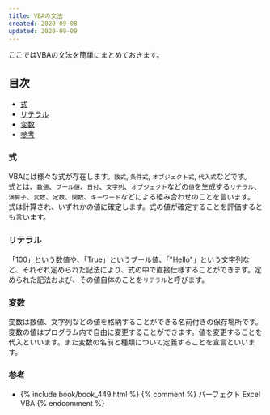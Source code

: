 ```yaml
---
title: VBAの文法
created: 2020-09-08
updated: 2020-09-09
---
```

ここではVBAの文法を簡単にまとめておきます。

## <a name="index">目次</a>

- [式](#formula)
- [リテラル](#literal)
- [変数](#variable)
- [参考](#reference)

### <a name="formula">式</a>

VBAには様々な式が存在します。`数式`, `条件式`, `オブジェクト式`, `代入式`などです。  
式とは、`数値`、`ブール値`、`日付`、`文字列`、`オブジェクト`などの`値`を生成する<a href="#literal">`リテラル`</a>、`演算子`、`変数`、`定数`、`関数`、`キーワード`などによる組み合わせのことを言います。  
式は計算され、いずれかの値に確定します。式の値が確定することを評価するとも言います。

### <a name="literal">リテラル</a>

「100」という数値や、「True」というブール値、「"Hello"」という文字列など、それぞれ定められた記法により、式の中で直接仕様することができます。定められた記法および、その値自体のことを`リテラル`と呼びます。

### <a name="variable">変数</a>

変数は数値、文字列などの値を格納することができる名前付きの保存場所です。変数の値はプログラム内で自由に変更することができます。値を変更することを代入といいます。また変数の名前と種類について定義することを宣言といいます。

### <a name="reference">参考</a>

- {% include book/book_449.html %} {% comment %} パーフェクト Excel VBA {% endcomment %}
